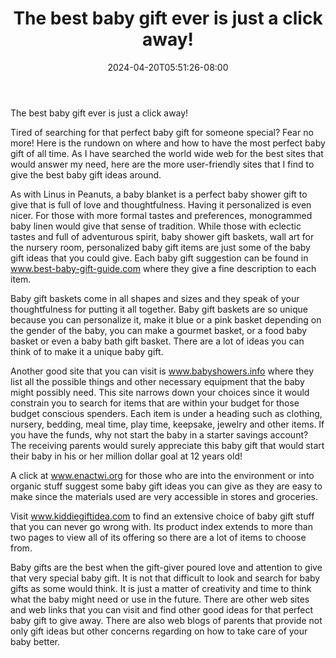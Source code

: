 ﻿---
title: "The best baby gift ever is just a click away!"
date: 2024-04-20T05:51:26-08:00
description: "Baby Tips for Web Success"
featured_image: "/images/Baby.jpg"
tags: ["Baby"]
---

The best baby gift ever is just a click away!

Tired of searching for that perfect baby gift for someone special? Fear no more! Here is the rundown on where and how to have the most perfect baby gift of all time. As I have searched the world wide web for the best sites that would answer my need, here are the more user-friendly sites that I find to give the best baby gift ideas around.

As with Linus in Peanuts, a baby blanket is a perfect baby shower gift to give that is full of love and thoughtfulness. Having it personalized is even nicer. For those with more formal tastes and preferences, monogrammed baby linen would give that sense of tradition. While those with eclectic tastes and full of adventurous spirit, baby shower gift baskets, wall art for the nursery room, personalized baby gift items are just some of the baby gift ideas that you could give. Each baby gift suggestion can be found in www.best-baby-gift-guide.com where they give a fine description to each item.   

Baby gift baskets come in all shapes and sizes and they speak of your thoughtfulness for putting it all together. Baby gift baskets are so unique because you can personalize it, make it blue or a pink basket depending on the gender of the baby, you can make a gourmet basket, or a food baby basket or even a baby bath gift basket. There are a lot of ideas you can think of to make it a unique baby gift.  

Another good site that you can visit is www.babyshowers.info where they list all the possible things and other necessary equipment that the baby might possibly need. This site narrows down your choices since it would constrain you to search for items that are within your budget for those budget conscious spenders. Each item is under a heading such as clothing, nursery, bedding, meal time, play time, keepsake, jewelry and other items. If you have the funds, why not start the baby  in a starter savings account? The receiving parents would surely appreciate this baby gift that would start their baby in his or her million dollar goal at 12 years old!

A click at www.enactwi.org for those who are into the environment or into organic stuff suggest some baby gift ideas you can give as they are easy to make since the materials used are very accessible in stores and groceries. 

Visit www.kiddiegiftidea.com to find an extensive choice of baby gift stuff that you can never go wrong with. Its product index extends to more than two pages to view all of its offering so there are a lot of items to choose from.

Baby gifts are the best when the gift-giver poured love and attention to give that very special baby gift. It is not that difficult to look and search for baby gifts as some would think. It is just a matter of creativity and time to think what the baby might need or use in the future. There are other web sites and web links that you can visit and find other good ideas for that perfect baby gift to give away. There are also web blogs of parents that provide not only gift ideas but other concerns regarding on how to take care of your baby better.



